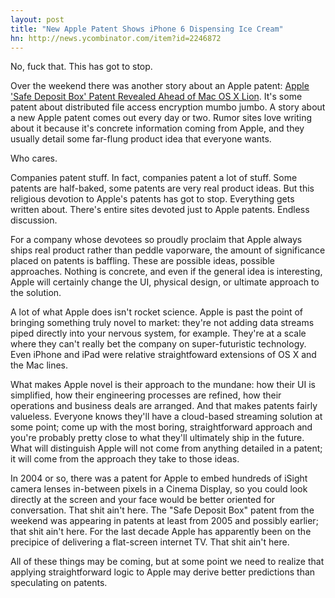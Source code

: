 ```yaml
---
layout: post
title: "New Apple Patent Shows iPhone 6 Dispensing Ice Cream"
hn: http://news.ycombinator.com/item?id=2246872
---
```


No, fuck that. This has got to stop.

Over the weekend there was another story about an Apple patent: [Apple 'Safe
Deposit Box' Patent Revealed Ahead of Mac OS X
Lion](http://www.macrumors.com/2011/02/19/apple-safe-deposit-box-patent-revealed-ahead-of-mac-os-x-lion).
It's some patent about distributed file access encryption mumbo jumbo. A story
about a new Apple patent comes out every day or two. Rumor sites love writing
about it because it's concrete information coming from Apple, and they usually
detail some far-flung product idea that everyone wants.

Who cares.

Companies patent stuff. In fact, companies patent a lot of stuff. Some patents
are half-baked, some patents are very real product ideas. But this religious
devotion to Apple's patents has got to stop. Everything gets written about.
There's entire sites devoted just to Apple patents. Endless discussion.

For a company whose devotees so proudly proclaim that Apple always ships real
product rather than peddle vaporware, the amount of significance placed on
patents is baffling. These are possible ideas, possible approaches. Nothing is
concrete, and even if the general idea is interesting, Apple will certainly
change the UI, physical design, or ultimate approach to the solution.

A lot of what Apple does isn't rocket science. Apple is past the point of
bringing something truly novel to market: they're not adding data streams piped
directly into your nervous system, for example. They're at a scale where they
can't really bet the company on super-futuristic technology. Even iPhone and
iPad were relative straightfoward extensions of OS X and the Mac lines.

What makes Apple novel is their approach to the mundane: how their UI is
simplified, how their engineering processes are refined, how their operations
and business deals are arranged. And that makes patents fairly valueless.
Everyone knows they'll have a cloud-based streaming solution at some point;
come up with the most boring, straightforward approach and you're probably
pretty close to what they'll ultimately ship in the future. What will
distinguish Apple will not come from anything detailed in a patent; it will
come from the approach they take to those ideas.

In 2004 or so, there was a patent for Apple to embed hundreds of iSight camera
lenses in-between pixels in a Cinema Display, so you could look directly at the
screen and your face would be better oriented for conversation. That shit ain't
here. The "Safe Deposit Box" patent from the weekend was appearing in patents
at least from 2005 and possibly earlier; that shit ain't here. For the last
decade Apple has apparently been on the precipice of delivering a flat-screen
internet TV. That shit ain't here.

All of these things may be coming, but at some point we need to realize that
applying straightforward logic to Apple may derive better predictions than
speculating on patents.
